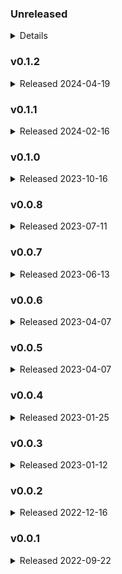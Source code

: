 ### Unreleased
<details>

* bugfix: [Ensure command list in help menu and log output is always consistent](https://github.com/edanalytics/lightbeam/pull/27)
</details>

### v0.1.2
<details>
<summary>Released 2024-04-19</summary>

* feature: [Add ability for fetch `--keep-keys` and `--drop-keys` flags to allow wildcard matching](https://github.com/edanalytics/lightbeam/pull/23)
* feature: [Update structured logging to be flatter, per recent team discussion](https://github.com/edanalytics/lightbeam/pull/24)
* bugfix: [Support for `definitions`being renamed to `components.schemas` in Ed-Fi 7.1 Swagger](https://github.com/edanalytics/lightbeam/pull/25)
</details>

### v0.1.1
<details>
<summary>Released 2024-02-16</summary>

* bugfix: [replace single quotes in logging message with backticks](https://github.com/edanalytics/lightbeam/pull/18)
* bugfix: [fetching resources without read permission](https://github.com/edanalytics/lightbeam/pull/20)
</details>

### v0.1.0
<details>
<summary>Released 2023-10-16</summary>

* feature: [adding `lightbeam count` and `lightbeam fetch`, with other bugfixes and improvements](https://github.com/edanalytics/lightbeam/pull/17)
* bugfix: [typo in descriptor CSV header](https://github.com/edanalytics/lightbeam/pull/16)
</details>

### v0.0.8
<details>
<summary>Released 2023-07-11</summary>

* bugfix: [fixing a bug to create the results_file directory if needed](https://github.com/edanalytics/lightbeam/pull/14)
</details>

### v0.0.7
<details>
<summary>Released 2023-06-13</summary>

* bugfix: [fixing a bug with Ed-Fi 6.1 API's dependencies](https://github.com/edanalytics/lightbeam/pull/9)
* bugfix: [fixing a bug with per-request timeout](https://github.com/edanalytics/lightbeam/pull/11)
* feature: [adding an option to produce structured output](https://github.com/edanalytics/lightbeam/pull/10)
* feature: [adding skip exit code](https://github.com/edanalytics/lightbeam/pull/12)
</details>

### v0.0.6
<details>
<summary>Released 2023-04-07</summary>

* bugfix: resolve error fetching Swagger docs
</details>

### v0.0.5
<details>
<summary>Released 2023-04-07</summary>

* bugfix: better error logging (file name and line number) for erroring payloads
* bugfix: better error handling in cases where the Ed-Fi API dependencies and Swagger URLs return error status codes
</details>

### v0.0.4
<details>
<summary>Released 2023-01-25</summary>

* bugfix: fetching descriptor values for all namespaces, not just `ed-fi`
</details>

### v0.0.3
<details>
<summary>Released 2023-01-12</summary>

* bugfix: add pagination when fetching descriptor values
</details>

### v0.0.2
<details>
<summary>Released 2022-12-16</summary>

* un-pin requirements.txt dependencies from fixed versions
</details>

### v0.0.1
<details>
<summary>Released 2022-09-22</summary>

* initial release
</details>
